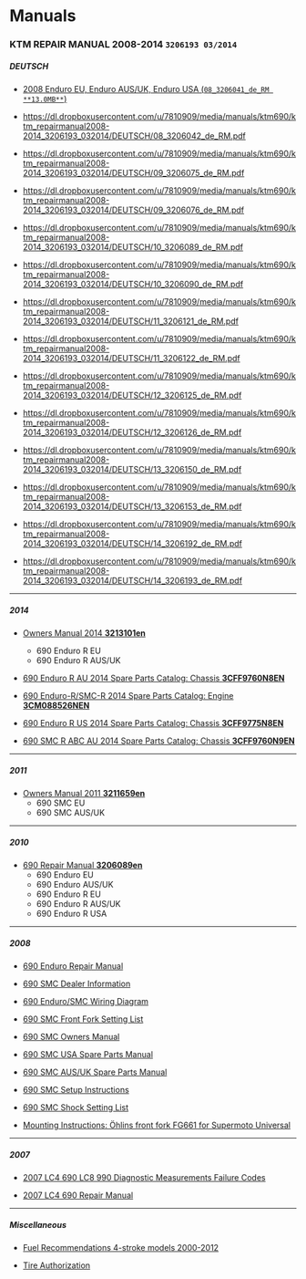 Manuals
=======

### KTM REPAIR MANUAL 2008-2014 `3206193 03/2014`

##### DEUTSCH

* [2008 Enduro EU, Enduro AUS/UK, Enduro USA (`08_3206041_de_RM **13.0MB**`)](https://dl.dropboxusercontent.com/u/7810909/media/manuals/ktm690/ktm_repairmanual2008-2014_3206193_032014/DEUTSCH/08_3206041_de_RM.pdf)

* https://dl.dropboxusercontent.com/u/7810909/media/manuals/ktm690/ktm_repairmanual2008-2014_3206193_032014/DEUTSCH/08_3206042_de_RM.pdf

* https://dl.dropboxusercontent.com/u/7810909/media/manuals/ktm690/ktm_repairmanual2008-2014_3206193_032014/DEUTSCH/09_3206075_de_RM.pdf

* https://dl.dropboxusercontent.com/u/7810909/media/manuals/ktm690/ktm_repairmanual2008-2014_3206193_032014/DEUTSCH/09_3206076_de_RM.pdf

* https://dl.dropboxusercontent.com/u/7810909/media/manuals/ktm690/ktm_repairmanual2008-2014_3206193_032014/DEUTSCH/10_3206089_de_RM.pdf

* https://dl.dropboxusercontent.com/u/7810909/media/manuals/ktm690/ktm_repairmanual2008-2014_3206193_032014/DEUTSCH/10_3206090_de_RM.pdf

* https://dl.dropboxusercontent.com/u/7810909/media/manuals/ktm690/ktm_repairmanual2008-2014_3206193_032014/DEUTSCH/11_3206121_de_RM.pdf

* https://dl.dropboxusercontent.com/u/7810909/media/manuals/ktm690/ktm_repairmanual2008-2014_3206193_032014/DEUTSCH/11_3206122_de_RM.pdf

* https://dl.dropboxusercontent.com/u/7810909/media/manuals/ktm690/ktm_repairmanual2008-2014_3206193_032014/DEUTSCH/12_3206125_de_RM.pdf

* https://dl.dropboxusercontent.com/u/7810909/media/manuals/ktm690/ktm_repairmanual2008-2014_3206193_032014/DEUTSCH/12_3206126_de_RM.pdf

* https://dl.dropboxusercontent.com/u/7810909/media/manuals/ktm690/ktm_repairmanual2008-2014_3206193_032014/DEUTSCH/13_3206150_de_RM.pdf

* https://dl.dropboxusercontent.com/u/7810909/media/manuals/ktm690/ktm_repairmanual2008-2014_3206193_032014/DEUTSCH/13_3206153_de_RM.pdf

* https://dl.dropboxusercontent.com/u/7810909/media/manuals/ktm690/ktm_repairmanual2008-2014_3206193_032014/DEUTSCH/14_3206192_de_RM.pdf

* https://dl.dropboxusercontent.com/u/7810909/media/manuals/ktm690/ktm_repairmanual2008-2014_3206193_032014/DEUTSCH/14_3206193_de_RM.pdf

----

##### 2014

* [Owners Manual 2014 **3213101en**](https://dl.dropboxusercontent.com/u/7810909/media/manuals/KTM690/2014/14_3213101_en_OM_9782c5.pdf)
    * 690 Enduro R EU
    * 690 Enduro R AUS/UK

* [690 Enduro R AU 2014 Spare Parts Catalog: Chassis **3CFF9760N8EN**](https://dl.dropboxusercontent.com/u/7810909/media/manuals/KTM690/2014/690ENDURO-R_CHASSIS_2014)

* [690 Enduro-R/SMC-R 2014 Spare Parts Catalog: Engine **3CM088526NEN**](https://dl.dropboxusercontent.com/u/7810909/media/manuals/KTM690/2014/2014%20KTM%20690%20ENDURO%20R%20ENGINE.pdf)

* [690 Enduro R US 2014 Spare Parts Catalog: Chassis **3CFF9775N8EN**](https://dl.dropboxusercontent.com/u/7810909/media/manuals/KTM690/2014/2014%20KTM%20690%20ENDURO%20R%20FRAME%20MANUAL.pdf)

* [690 SMC R ABC AU 2014 Spare Parts Catalog: Chassis **3CFF9760N9EN**](https://dl.dropboxusercontent.com/u/7810909/media/manuals/KTM690/2014/690SMC-R_CHASSIS_2014.pdf)

----

##### 2011

* [Owners Manual 2011 **3211659en**](https://dl.dropboxusercontent.com/u/7810909/media/manuals/KTM690/2011/KTM%20690%20SMC%20Manual.pdf)
    * 690 SMC EU
    * 690 SMC AUS/UK

----

##### 2010

* [690 Repair Manual **3206089en**](https://dl.dropboxusercontent.com/u/7810909/media/manuals/KTM690/2010/690e10%20repair%20manual.pdf)
    * 690 Enduro EU
    * 690 Enduro AUS/UK
    * 690 Enduro R EU
    * 690 Enduro R AUS/UK
    * 690 Enduro R USA

----

##### 2008

* [690 Enduro Repair Manual](https://dl.dropboxusercontent.com/u/7810909/media/manuals/KTM690/2008/2008_690Enduro_Repair_Manual.pdf)

* [690 SMC Dealer Information](https://dl.dropboxusercontent.com/u/7810909/media/manuals/KTM690/2008/2008_690SMC_Dealer_Booklet.pdf)

* [690 Enduro/SMC Wiring Diagram](https://dl.dropboxusercontent.com/u/7810909/media/manuals/KTM690/2008/2008_690SMC_Enduro_Wiring_Diagram_9760H4_WD_EN.pdf)

* [690 SMC Front Fork Setting List](https://dl.dropboxusercontent.com/u/7810909/media/manuals/KTM690/2008/2008_690SMC_Front_Fork_Setting_List.pdf)

* [690 SMC Owners Manual](https://dl.dropboxusercontent.com/u/7810909/media/manuals/KTM690/2008/2008_690SMC_Manual_9703H4_OM_EN.pdf)

* [690 SMC USA Spare Parts Manual](https://dl.dropboxusercontent.com/u/7810909/media/manuals/KTM690/2008/2008_690SMC_Parts_AUS_UK_9760H4_SMC_EN.pdf)

* [690 SMC AUS/UK Spare Parts Manual](https://dl.dropboxusercontent.com/u/7810909/media/manuals/KTM690/2008/2008_690SMC_Parts.pdf)

* [690 SMC Setup Instructions](https://dl.dropboxusercontent.com/u/7810909/media/manuals/KTM690/2008/2008_690SMC_Setup_Instructions_9760H4_SUI_EN.pdf)

* [690 SMC Shock Setting List](https://dl.dropboxusercontent.com/u/7810909/media/manuals/KTM690/2008/2008_690SMC_Shock_Setting_List.pdf)

* [Mounting Instructions: Öhlins front fork FG661 for Supermoto Universal](https://dl.dropboxusercontent.com/u/7810909/media/manuals/KTM690/2008/Ohlins_MI_FG661.pdf)

----

##### 2007

* [2007 LC4 690 LC8 990 Diagnostic Measurements Failure Codes](https://dl.dropboxusercontent.com/u/7810909/media/manuals/KTM690/2007/2007_LC4_690_LC8_990_Diagnostic_Measurements_Failure_Codes.pdf)

* [2007 LC4 690 Repair Manual](https://dl.dropboxusercontent.com/u/7810909/media/manuals/KTM690/2007/2007_LC4_690_Repair_Manual.pdf)

----

##### Miscellaneous

* [Fuel Recommendations 4-stroke models 2000-2012](https://dl.dropboxusercontent.com/u/7810909/media/manuals/KTM690/Kraftstoffempfehlung_02-2012_EN_01.pdf)

* [Tire Authorization](https://dl.dropboxusercontent.com/u/7810909/media/manuals/KTM690/Reifenfreigaben_EN_07-2012_gh_01.pdf)
